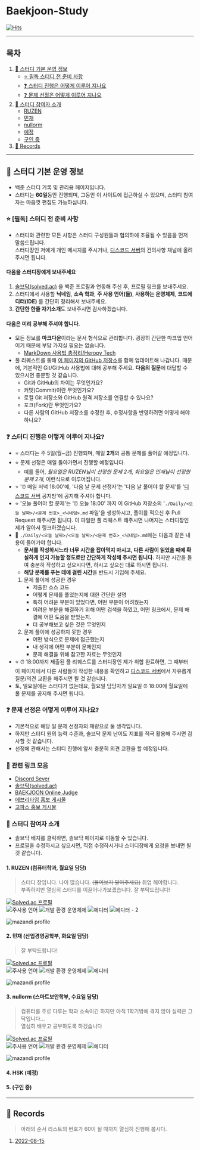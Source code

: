 # Baekjoon-Study

[![Hits](https://hits.seeyoufarm.com/api/count/incr/badge.svg?url=https%3A%2F%2Fnachiketa3299.github.io%2FBaekjoon-Study%2F&count_bg=%23000000&title_bg=%236452D9&icon=micro-dot-blog.svg&icon_color=%23FFF46E&title=%EB%B0%A9%EB%AC%B8&edge_flat=true)](https://hits.seeyoufarm.com)

---

## 목차

1. [🔔 스터디 기본 운영 정보](#🔔-스터디-기본-운영-정보)
    - [⭐️ 필독 스터디 전 준비 사항](#⭐️-필독-스터디-전-준비-사항)
    - [❓ 스터디 진행은 어떻게 이루어 지나요](#❓-스터디-진행은-어떻게-이루어-지나요)
    - [❓ 문제 선정은 어떻게 이루어 지나요](#❓-문제-선정은-어떻게-이루어-지나요)
2. [👥 스터디 참여자 소개](#👥-스터디-참여자-소개)
    - [RUZEN](#1-ruzen-컴퓨터학과-월요일-담당)
    - [민재](#2-민재-산업경영공학부-화요일-담당)
    - [nullorm](#3-nullorm-스마트보안학부-수요일-담당)
    - [예정]()
    - [구인 중]()
3. [🌟 Records](#🌟-records)

---

## 🔔 스터디 기본 운영 정보

- 백준 스터디 기록 및 관리용 페이지입니다.  
- 스터디는 **60일**동안 진행되며, 그동안 이 사이트에 접근하실 수 있으며, 스터디 참여자는 마음껏 편집도 가능하십니다.

### ⭐️ \[필독\] 스터디 전 준비 사항

- 스터디와 관련한 모든 사항은 스터디 구성원들과 협의하에 조율될 수 있음을 먼저 말씀드립니다.  
스터디장인 저에게 개인 메시지를 주시거나, [디스코드 서버](https://discord.gg/FzhGZhU6)의 건의사항 채널에 올려주시면 됩니다.

#### 다음을 스터디장에게 보내주세요

1. [솔브닥(solved.ac)](https://solved.ac) 을 백준 프로필과 연동해 주신 후, 프로필 링크를 보내주세요.
2. 스터디에서 사용할 **닉네임**, **소속 학과**, **주 사용 언어(들)**, **사용하는 운영체제**, **코드에디터(IDE)** 를 간단히 정리해서 보내주세요.
3. **간단한 한줄 자기소개**도 보내주시면 감사하겠습니다.

#### 다음은 미리 공부해 주셔야 합니다.

- 모든 정보를 **마크다운**이라는 문서 형식으로 관리합니다. 굉장히 간단한 마크업 언어이기 때문에 부담 가지실 필요는 없습니다. 
  - [MarkDown 사용법 총정리/Heropy Tech](https://heropy.blog/2017/09/30/markdown/)
- 풀 리퀘스트를 통해 [이 페이지의 GitHub 저장소](https://github.com/nachiketa3299/Baekjoon-Study)를 함께 업데이트해 나갑니다. 때문에, 기본적인 Git/GitHub 사용법에 대해 공부해 주세요. **다음의 질문**에 대답할 수 있으시면 충분할 것 같습니다.
  - Git과 GitHub의 차이는 무엇인가요?
  - 커밋(Commit)이란 무엇인가요?
  - 로컬 Git 저장소와 GitHub 원격 저장소를 연결할 수 있나요?
  - 포크(Fork)란 무엇인가요?
  - 다른 사람의 GitHub 저장소를 수정한 후, 수정사항을 반영하려면 어떻게 해야하나요?

### ❓ 스터디 진행은 어떻게 이루어 지나요?

- ⭐️ 스터디는 주 5일(월~금) 진행되며, 매일 **2개**의 공통 문제를 풀어갈 예정입니다.
- ⭐️ 문제 선정은 매일 돌아가면서 진행할 예정입니다.
   - 예를 들어, *월요일은 RUZEN님이 선정한 문제 2개*, *화요일은 민재님이 선정한 문제 2개*, 이런식으로 이루어집니다.
- ⭐️ '⏰ 매일 저녁 18:00'에, '다음 날 문제 선정자'는 '다음 날 풀어야 할 문제'를 '[디스코드 서버](https://discord.gg/FzhGZhU6) 공지방'에 공지해 주셔야 합니다.
- ⭐️ '오늘 풀어야 할 문제'는 '⏰ 오늘 18:00' 까지 이 GitHub 저장소의 '`./Daily/<오늘 날짜>/<문제 번호>_<닉네임>.md` 파일'을 생성하시고, 풀이를 적으신 후 Pull Request 해주시면 됩니다. 이 파일만 풀 리퀘스트 해주시면 나머지는 스터디장인 제가 알아서 링크하겠습니다.
- 🌟 `./Daily/<오늘 날짜>/<오늘 날짜>/<문제 번호>_<닉네임>.md`에는 다음과 같은 내용이 들어가야 합니다. 
  - **문서를 작성하시느라 너무 시간을 잡아먹지 마시고, 다른 사람이 읽었을 때에 확실하게 인지 가능할 정도로만 간단하게 작성해 주시면 됩니다.** 하지만 시간을 들여 충분히 작성하고 싶으시다면, 하시고 싶으신 대로 하시면 됩니다. 
  - **해당 문제를 푸는 데에 걸린 시간**을 반드시 기입해 주세요.
  1. 문제 풀이에 성공한 경우
      - 제출한 소스 코드
      - 어떻게 문제를 풀었는지에 대한 간단한 설명
      - 특히 어려운 부분이 있었다면, 어떤 부분이 어려웠는지
      - 어려운 부분을 해결하기 위해 어떤 검색을 하였고, 어떤 링크에서, 문제 해결에 어떤 도움을 받았는지.
      - 더 공부해보고 싶은 것은 무엇인지
  2. 문제 풀이에 성공하지 못한 경우
      - 어떤 방식으로 문제에 접근했는지
      - 내 생각에 어떤 부분이 문제인지
      - 문제 해결을 위해 참고한 자료는 무엇인지
- ⭐️ ⏰ 18:00까지 제출된 풀 리퀘스트를 스터디장인 제가 취합 완료하면, 그 때부터 이 페이지에서 다른 사람들이 작성한 내용을 확인하고 [디스코드 서버](https://discord.gg/FzhGZhU6)에서 자유롭게 질문/의견 교환을 해주시면 될 것 같습니다.
- 토, 일요일에는 스터디가 없는데요, 월요일 담당자가 일요일 ⏰ 18:00에 월요일에 풀 문제를 공지해 주시면 됩니다.

### ❓ 문제 선정은 어떻게 이루어 지나요?

- 기본적으로 해당 일 문제 선정자의 재량으로 둘 생각입니다.
- 하지만 스터디 원의 능력 수준과, 솔브닥 문제 난이도 지표를 적극 활용해 주시면 감사할 것 같습니다.
- 선정에 관해서는 스터디 진행에 앞서 충분히 의견 교환을 할 예정입니다.

### 🔗 관련 링크 모음

- [Discord Sever](https://discord.gg/FzhGZhU6)
- [솔브닥(solved.ac)](https://solved.ac)
- [BAEKJOON Online Judge](https://www.acmicpc.net)
- [에브리타임 홍보 게시물](https://everytime.kr/370507/v/263175892)
- [고파스 홍보 게시물](https://www.koreapas.com/bbs/view.php?id=study&page=1&sn1=&divpage=6&sn=off&ss=on&sc=on&no=43705)

### 👥 스터디 참여자 소개

- 솔브닥 배지를 클릭하면, 솔브닥 페이지로 이동할 수 있습니다.  
- 프로필을 수정하시고 싶으시면, 직접 수정하시거나 스터디장에게 요청을 보내면 될 것 같습니다.

#### 1. **RUZEN** (컴퓨터학과, 월요일 담당)

> 스터디 장입니다. 나이 많습니다. ~~(물어보지 말아주세요)~~ 취업 해야합니다.  
> 부족하지만 열심히 스터디를 이끌어나가보겠습니다. 잘 부탁드립니다!

[![Solved.ac 프로필](http://mazassumnida.wtf/api/mini/generate_badge?boj=nachiketa3299)](https://solved.ac/nachiketa3299)  
![주사용 언어](https://img.shields.io/badge/C%2B%2B-00599C?style=for-the-badge&logo=c%2B%2B&logoColor=white)
![개발 환경 운영체제](https://img.shields.io/badge/mac%20os-000000?style=for-the-badge&logo=apple&logoColor=white)
![에디터](https://img.shields.io/badge/Visual_Studio_Code-0078D4?style=for-the-badge&logo=visual%20studio%20code&logoColor=white)
![에디터 - 2](https://img.shields.io/badge/VIM-%2311AB00.svg?&style=for-the-badge&logo=vim&logoColor=white)

![mazandi profile](http://mazandi.herokuapp.com/api?handle=nachiketa3299&theme=dark)

#### 2. **민재** (산업경영공학부, 화요일 담당)

> 잘 부탁드립니다!

[![Solved.ac 프로필](http://mazassumnida.wtf/api/mini/generate_badge?boj=lake041)](https://solved.ac/lake041)  
![주사용 언어](https://img.shields.io/badge/Python-14354C?style=for-the-badge&logo=python&logoColor=white)
![개발 환경 운영체제](https://img.shields.io/badge/Windows-0078D6?style=for-the-badge&logo=windows&logoColor=white)
![에디터](https://img.shields.io/badge/Visual_Studio_Code-0078D4?style=for-the-badge&logo=visual%20studio%20code&logoColor=white)

![mazandi profile](http://mazandi.herokuapp.com/api?handle=lake041&theme=dark)

#### 3. **nullorm** (스마트보안학부, 수요일 담당)

> 컴퓨터를 주로 다루는 학과 소속이긴 하지만 아직 1학기밖에 겪지 않아 실력은 그닥입니다...  
> 열심히 배우고 공부하도록 하겠습니다

[![Solved.ac 프로필](http://mazassumnida.wtf/api/mini/generate_badge?boj=jhy2301)](https://solve.ac/jhy2301)  
![주사용 언어](https://img.shields.io/badge/C-00599C?style=for-the-badge&logo=c&logoColor=white)
![개발 환경 운영체제](https://img.shields.io/badge/Windows-0078D6?style=for-the-badge&logo=windows&logoColor=white)
![에디터](https://img.shields.io/badge/Visual_Studio_Code-0078D4?style=for-the-badge&logo=visual%20studio%20code&logoColor=white)

![mazandi profile](http://mazandi.herokuapp.com/api?handle=jhy2301&theme=dark)

#### 4. HSK (예정)

#### 5. (구인 중)

---

## 🌟 Records

> 아래의 순서 리스트의 번호가 60이 될 때까지 열심히 진행해 봅시다.

1. [2022-08-15](./Daily/2022-08-15/2022-08-15.md)

<!--
## 이 페이지를 만드는 데에 도움이 되었던 사이트

- [Awesome Badges](https://dev.to/envoy_/150-badges-for-github-pnk)
-->